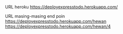 URL heroku
https://deployexpresstodo.herokuapp.com/

URL masing-masing end poin
https://deployexpresstodo.herokuapp.com/hewan
https://deployexpresstodo.herokuapp.com/hewan/4